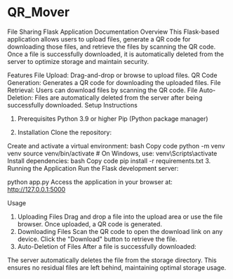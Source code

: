 # QR_Mover

File Sharing Flask Application Documentation
Overview
This Flask-based application allows users to upload files, generate a QR code for downloading those files, and retrieve the files by scanning the QR code. Once a file is successfully downloaded, it is automatically deleted from the server to optimize storage and maintain security.

Features
File Upload: Drag-and-drop or browse to upload files.
QR Code Generation: Generates a QR code for downloading the uploaded files.
File Retrieval: Users can download files by scanning the QR code.
File Auto-Deletion: Files are automatically deleted from the server after being successfully downloaded.
Setup Instructions
1. Prerequisites
Python 3.9 or higher
Pip (Python package manager)

2. Installation
Clone the repository:

Create and activate a virtual environment:
bash
Copy code
python -m venv venv
source venv/bin/activate # On Windows, use: venv\Scripts\activate
Install dependencies:
bash
Copy code
pip install -r requirements.txt
3. Running the Application
Run the Flask development server:

python app.py
Access the application in your browser at:
http://127.0.0.1:5000

Usage
1. Uploading Files
Drag and drop a file into the upload area or use the file browser.
Once uploaded, a QR code is generated.
2. Downloading Files
Scan the QR code to open the download link on any device.
Click the "Download" button to retrieve the file.
3. Auto-Deletion of Files
After a file is successfully downloaded:

The server automatically deletes the file from the storage directory.
This ensures no residual files are left behind, maintaining optimal storage usage.
